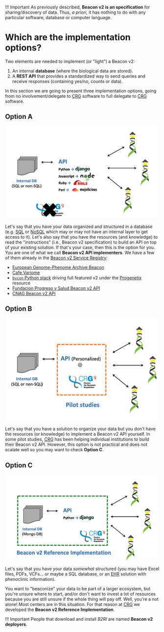!!! Important
    As previously described, **Beacon v2 is an specification** for sharing/discovery of data. Thus, _a priori_, it has nothing to do with any particular software, database or computer language.

# Which are the implementation options?

Two elements are needed to implement (or "light") a Beacon v2: 

1. An internal **database** (where the biological data are stored).
2. A **REST API** that provides a standardized way to send queries and receive responses (containing yes/no, counts or data).

In this section we are going to present three implementation options, going from no involvement/delegate to [CRG](https://www.crg.eu) software to full delegate to [CRG](https://www.crg.eu) software.

## Option A

![Option A](img/option-A.png)

Let's say that you have your data organized and structured in a database (e.g. [SQL](https://en.wikipedia.org/wiki/SQL) or [NoSQL](https://en.wikipedia.org/wiki/NoSQL) which may or may not have an internal layer to get access to it). Let's also say that you have the resources (and knowledge) to read the "instructions" (i.e., Beacon v2 specification) to build an API on top of your existing solution. If that's your case, then this is the option for you. You are one of what we call **Beacon v2 API implementers**. We have a few of them already in the [Beacon v2 Service Registry](https://ga4gh-approval-service-registry-demo.ega-archive.org):

 * [European Genome-Phenome Archive Beacon](https://ga4gh-approval-beacon.ega-archive.org/api/info)
 * [Cafe Variome](https://beaconv2.cafevariome.org/form)
 * [`bycon` Python stack](http://bycon.progenetix.org) driving full featured v2 under the [Progenetix](https://progenetix.org) resource
 * [Fundacion Progreso y Salud Beacon v2 API](https://csvs-beacon.clinbioinfosspa.es/csvs/ga4ghbeacon/v2/api/)
 * [CNAG Beacon v2 API](https://playground.rd-connect.eu/beacon2/api)


## Option B

![Option B](img/option-B.png)

Let's say that you have a solution to organize your data but you don't have the resources (or knowledge) to implement a Beacon v2 API yourself. In some pilot studies, [CRG](https://www.crg.eu) has been helping individual institutions to build their Beacon v2 API. However, this option is not practical and does not scalate well so you may want to check **Option C**.


## Option C

![Option C](img/option-C.png)

Let's say that you have your data _somewhat_ structured (you may have Excel files, PDFs, VCFs... or maybe a SQL database, or an [EHR](https://en.wikipedia.org/wiki/Electronic_health_record) solution with phenoclinic information). 

You want to "beaconize" your data to be part of a larger ecosystem, but you're unsure where to start, and/or don't want to invest a lot of resources because you are still unsure if the whole thing will pay off. Well, you're a not alone! Most centers are in this situation. For that reason at [CRG](https://www.crg.eu) we developed the **Beacon v2 Reference Implementation**.

!!! Important
    People that download and install _B2RI_ are named **Beacon v2 deployers**.
